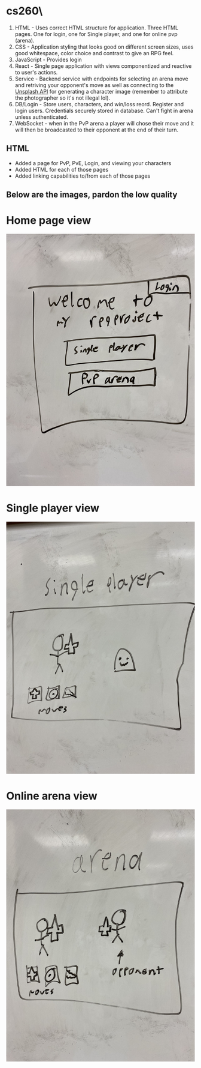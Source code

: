 # cs260\
1. HTML -  Uses correct HTML structure for application. Three HTML pages. One for login, one for Single player, and one for online pvp (arena).
2. CSS - Application styling that looks good on different screen sizes, uses good whitespace, color choice and contrast to give an RPG feel.
3. JavaScript - Provides login
4. React - Single page application with views componentized and reactive to user's actions.
5. Service - Backend service with endpoints for selecting an arena move and retriving your opponent's move as well as connecting to the [Unsplash API](https://unsplash.com/documentation) for generating a character image (remember to attribute the photographer so it's not illegal lol).
6. DB/Login - Store users, characters, and win/loss reord. Register and login users. Credentials securely stored in database. Can't fight in arena unless authenticated.
7. WebSocket - when in the PvP arena a player will chose their move and it will then be broadcasted to their opponent at the end of their turn.

## HTML
- Added a page for PvP, PvE, Login, and viewing your characters
- Added HTML for each of those pages
- Added linking capabilities to/from each of those pages

## Below are the images, pardon the low quality

# Home page view

![RPG home page](images/IMG_1309.jpg)

# Single player view

![Single player view](images/IMG_1307.jpg)

# Online arena view
![Online arena view](images/IMG_1308.jpg)
